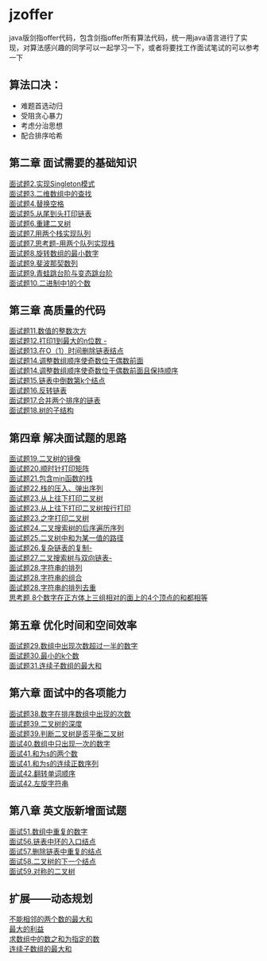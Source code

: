 # jzoffer
java版剑指offer代码，包含剑指offer所有算法代码，统一用java语言进行了实现，对算法感兴趣的同学可以一起学习一下，或者将要找工作面试笔试的可以参考一下  

## 算法口决：  
* 难题首选动归
* 受阻贪心暴力
* 考虑分治思想
* 配合排序哈希
## 第二章 面试需要的基础知识
[面试题2.实现Singleton模式](https://github.com/lvCmx/jzoffer/blob/master/src/main/java/%E7%AC%AC%E4%BA%8C%E7%AB%A0_%E9%9D%A2%E8%AF%95%E9%9C%80%E8%A6%81%E7%9A%84%E5%9F%BA%E7%A1%80%E7%9F%A5%E8%AF%86/Singleton%E6%A8%A1%E5%BC%8F.java)  
[面试题3.二维数组中的查找](https://github.com/lvCmx/jzoffer/blob/master/src/main/java/%E7%AC%AC%E4%BA%8C%E7%AB%A0_%E9%9D%A2%E8%AF%95%E9%9C%80%E8%A6%81%E7%9A%84%E5%9F%BA%E7%A1%80%E7%9F%A5%E8%AF%86/%E4%BA%8C%E7%BB%B4%E6%95%B0%E7%BB%84%E4%B8%AD%E7%9A%84%E6%9F%A5%E6%89%BE.java)  
[面试题4.替换空格](https://github.com/lvCmx/jzoffer/blob/master/src/main/java/%E7%AC%AC%E4%BA%8C%E7%AB%A0_%E9%9D%A2%E8%AF%95%E9%9C%80%E8%A6%81%E7%9A%84%E5%9F%BA%E7%A1%80%E7%9F%A5%E8%AF%86/%E6%9B%BF%E6%8D%A2%E7%A9%BA%E6%A0%BC.java)  
[面试题5.从尾到头打印链表](https://github.com/lvCmx/jzoffer/blob/master/src/main/java/%E7%AC%AC%E4%BA%8C%E7%AB%A0_%E9%9D%A2%E8%AF%95%E9%9C%80%E8%A6%81%E7%9A%84%E5%9F%BA%E7%A1%80%E7%9F%A5%E8%AF%86/%E4%BB%8E%E5%B0%BE%E5%88%B0%E5%A4%B4%E6%89%93%E5%8D%B0%E9%93%BE%E8%A1%A8.java)  
[面试题6.重建二叉树](https://github.com/lvCmx/jzoffer/blob/master/src/main/java/%E7%AC%AC%E4%BA%8C%E7%AB%A0_%E9%9D%A2%E8%AF%95%E9%9C%80%E8%A6%81%E7%9A%84%E5%9F%BA%E7%A1%80%E7%9F%A5%E8%AF%86/%E9%87%8D%E5%BB%BA%E4%BA%8C%E5%8F%89%E6%A0%91.java)  
[面试题7.用两个栈实现队列](https://github.com/lvCmx/jzoffer/blob/master/src/main/java/%E7%AC%AC%E4%BA%8C%E7%AB%A0_%E9%9D%A2%E8%AF%95%E9%9C%80%E8%A6%81%E7%9A%84%E5%9F%BA%E7%A1%80%E7%9F%A5%E8%AF%86/%E7%94%A8%E4%B8%A4%E4%B8%AA%E6%A0%88%E5%AE%9E%E7%8E%B0%E9%98%9F%E5%88%97.java)  
[面试题7.思考题-用两个队列实现栈](https://github.com/lvCmx/jzoffer/blob/master/src/main/java/%E7%AC%AC%E4%BA%8C%E7%AB%A0_%E9%9D%A2%E8%AF%95%E9%9C%80%E8%A6%81%E7%9A%84%E5%9F%BA%E7%A1%80%E7%9F%A5%E8%AF%86/%E7%94%A8%E4%B8%A4%E4%B8%AA%E9%98%9F%E5%88%97%E5%AE%9E%E7%8E%B0%E4%B8%80%E4%B8%AA%E6%A0%88.java)  
[面试题8.旋转数组的最小数字](https://github.com/lvCmx/jzoffer/blob/master/src/main/java/%E7%AC%AC%E4%BA%8C%E7%AB%A0_%E9%9D%A2%E8%AF%95%E9%9C%80%E8%A6%81%E7%9A%84%E5%9F%BA%E7%A1%80%E7%9F%A5%E8%AF%86/%E6%97%8B%E8%BD%AC%E6%95%B0%E7%BB%84%E7%9A%84%E6%9C%80%E5%B0%8F%E6%95%B0.java)  
[面试题9.斐波那契数列](https://github.com/lvCmx/jzoffer/blob/master/src/main/java/%E7%AC%AC%E4%BA%8C%E7%AB%A0_%E9%9D%A2%E8%AF%95%E9%9C%80%E8%A6%81%E7%9A%84%E5%9F%BA%E7%A1%80%E7%9F%A5%E8%AF%86/%E6%96%90%E6%B3%A2%E9%82%A3%E5%A5%91%E6%95%B0%E5%88%97.java)  
[面试题9.青蛙跳台阶与变态跳台阶](https://github.com/lvCmx/jzoffer/blob/master/src/main/java/%E7%AC%AC%E4%BA%8C%E7%AB%A0_%E9%9D%A2%E8%AF%95%E9%9C%80%E8%A6%81%E7%9A%84%E5%9F%BA%E7%A1%80%E7%9F%A5%E8%AF%86/%E8%B7%B3%E5%8F%B0%E9%98%B6%E4%B8%8E%E5%8F%98%E6%80%81%E8%B7%B3%E5%8F%B0%E9%98%B6.java)  
[面试题10.二进制中1的个数](https://github.com/lvCmx/jzoffer/blob/master/src/main/java/%E7%AC%AC%E4%BA%8C%E7%AB%A0_%E9%9D%A2%E8%AF%95%E9%9C%80%E8%A6%81%E7%9A%84%E5%9F%BA%E7%A1%80%E7%9F%A5%E8%AF%86/%E4%BA%8C%E8%BF%9B%E5%88%B6%E4%B8%AD1%E7%9A%84%E4%B8%AA%E6%95%B0.java)
## 第三章 高质量的代码
[面试题11.数值的整数次方](https://github.com/lvCmx/jzoffer/blob/master/src/main/java/%E7%AC%AC%E4%B8%89%E7%AB%A0_%E9%AB%98%E8%B4%A8%E9%87%8F%E7%9A%84%E4%BB%A3%E7%A0%81/%E6%95%B0%E5%80%BC%E7%9A%84%E6%95%B4%E6%95%B0%E6%AC%A1%E6%96%B9.java)  
[面试题12.打印1到最大的n位数 -](https://github.com/lvCmx/jzoffer/blob/master/src/main/java/%E7%AC%AC%E4%B8%89%E7%AB%A0_%E9%AB%98%E8%B4%A8%E9%87%8F%E7%9A%84%E4%BB%A3%E7%A0%81/%E6%89%93%E5%8D%B01%E8%87%B3%E6%9C%80%E5%A4%A7%E7%9A%84n%E4%BD%8D%E6%95%B0.java)  
[面试题13.在O（1）时间删除链表结点](https://github.com/lvCmx/jzoffer/blob/master/src/main/java/%E7%AC%AC%E4%B8%89%E7%AB%A0_%E9%AB%98%E8%B4%A8%E9%87%8F%E7%9A%84%E4%BB%A3%E7%A0%81/%E5%9C%A8O1%E6%97%B6%E9%97%B4%E5%88%A0%E9%99%A4%E9%93%BE%E8%A1%A8%E7%BB%93%E7%82%B9.java)  
[面试题14.调整数组顺序使奇数位于偶数前面](https://github.com/lvCmx/jzoffer/blob/master/src/main/java/%E7%AC%AC%E4%B8%89%E7%AB%A0_%E9%AB%98%E8%B4%A8%E9%87%8F%E7%9A%84%E4%BB%A3%E7%A0%81/%E8%B0%83%E6%95%B4%E6%95%B0%E7%BB%84%E9%A1%BA%E5%BA%8F%E4%BD%BF%E5%A5%87%E6%95%B0%E4%BD%8D%E4%BA%8E%E5%81%B6%E6%95%B0%E5%89%8D%E9%9D%A2.java)  
[面试题14.调整数组顺序使奇数位于偶数前面且保持顺序](https://github.com/lvCmx/jzoffer/blob/master/src/main/java/%E7%AC%AC%E4%B8%89%E7%AB%A0_%E9%AB%98%E8%B4%A8%E9%87%8F%E7%9A%84%E4%BB%A3%E7%A0%81/%E5%A5%87%E6%95%B0%E4%BD%8D%E4%BA%8E%E5%89%8D%E9%9D%A2%E5%81%B6%E6%95%B0%E4%BD%8D%E4%BA%8E%E5%90%8E%E9%9D%A2%E5%B9%B6%E4%B8%94%E4%B8%8D%E6%94%B9%E5%8E%9F%E5%9C%A8%E5%8E%9F%E6%95%B0%E7%BB%84%E4%B8%AD%E7%9A%84%E9%A1%BA%E5%BA%8F.java)  
[面试题15.链表中倒数第k个结点](https://github.com/lvCmx/jzoffer/blob/master/src/main/java/%E7%AC%AC%E4%B8%89%E7%AB%A0_%E9%AB%98%E8%B4%A8%E9%87%8F%E7%9A%84%E4%BB%A3%E7%A0%81/%E9%93%BE%E8%A1%A8%E4%B8%AD%E5%80%92%E6%95%B0%E7%AC%ACk%E4%B8%AA%E7%BB%93%E7%82%B9.java)  
[面试题16.反转链表](https://github.com/lvCmx/jzoffer/blob/master/src/main/java/%E7%AC%AC%E4%B8%89%E7%AB%A0_%E9%AB%98%E8%B4%A8%E9%87%8F%E7%9A%84%E4%BB%A3%E7%A0%81/%E5%8F%8D%E8%BD%AC%E9%93%BE%E8%A1%A8.java)  
[面试题17.合并两个排序的链表](https://github.com/lvCmx/jzoffer/blob/master/src/main/java/%E7%AC%AC%E4%B8%89%E7%AB%A0_%E9%AB%98%E8%B4%A8%E9%87%8F%E7%9A%84%E4%BB%A3%E7%A0%81/%E5%90%88%E5%B9%B6%E4%B8%A4%E4%B8%AA%E6%8E%92%E5%BA%8F%E7%9A%84%E9%93%BE%E8%A1%A8.java)  
[面试题18.树的子结构](https://github.com/lvCmx/jzoffer/blob/master/src/main/java/%E7%AC%AC%E4%B8%89%E7%AB%A0_%E9%AB%98%E8%B4%A8%E9%87%8F%E7%9A%84%E4%BB%A3%E7%A0%81/%E6%A0%91%E7%9A%84%E5%AD%90%E7%BB%93%E6%9E%84.java)
## 第四章 解决面试题的思路
[面试题19.二叉树的镜像](https://github.com/lvCmx/jzoffer/blob/master/src/main/java/%E7%AC%AC%E5%9B%9B%E7%AB%A0_%E8%A7%A3%E5%86%B3%E9%9D%A2%E8%AF%95%E7%9A%84%E6%80%9D%E8%B7%AF/%E4%BA%8C%E5%8F%89%E6%A0%91%E7%9A%84%E9%95%9C%E5%83%8F.java)  
[面试题20.顺时针打印矩阵](https://github.com/lvCmx/jzoffer/blob/master/src/main/java/%E7%AC%AC%E5%9B%9B%E7%AB%A0_%E8%A7%A3%E5%86%B3%E9%9D%A2%E8%AF%95%E7%9A%84%E6%80%9D%E8%B7%AF/%E9%A1%BA%E6%97%B6%E9%92%88%E6%89%93%E5%8D%B0%E7%9F%A9%E9%98%B5.java)  
[面试题21.包含min函数的栈](https://github.com/lvCmx/jzoffer/blob/master/src/main/java/%E7%AC%AC%E5%9B%9B%E7%AB%A0_%E8%A7%A3%E5%86%B3%E9%9D%A2%E8%AF%95%E7%9A%84%E6%80%9D%E8%B7%AF/%E5%8C%85%E5%90%ABmin%E5%87%BD%E6%95%B0%E7%9A%84%E6%A0%88.java)  
[面试题22.栈的压入、弹出序列](https://github.com/lvCmx/jzoffer/blob/master/src/main/java/%E7%AC%AC%E5%9B%9B%E7%AB%A0_%E8%A7%A3%E5%86%B3%E9%9D%A2%E8%AF%95%E7%9A%84%E6%80%9D%E8%B7%AF/%E6%A0%88%E7%9A%84%E5%8E%8B%E5%85%A5%E5%8F%8A%E5%BC%B9%E5%87%BA%E5%BA%8F%E5%88%97.java)  
[面试题23.从上往下打印二叉树](https://github.com/lvCmx/jzoffer/blob/master/src/main/java/%E7%AC%AC%E5%9B%9B%E7%AB%A0_%E8%A7%A3%E5%86%B3%E9%9D%A2%E8%AF%95%E7%9A%84%E6%80%9D%E8%B7%AF/%E4%BB%8E%E4%B8%8A%E5%BE%80%E4%B8%8B%E6%89%93%E5%8D%B0%E4%BA%8C%E5%8F%89%E6%A0%91.java)  
[面试题23.从上往下打印二叉树按行打印](https://github.com/lvCmx/jzoffer/blob/master/src/main/java/%E7%AC%AC%E5%9B%9B%E7%AB%A0_%E8%A7%A3%E5%86%B3%E9%9D%A2%E8%AF%95%E7%9A%84%E6%80%9D%E8%B7%AF/%E4%BB%8E%E4%B8%8A%E5%BE%80%E4%B8%8B%E6%89%93%E5%8D%B0%E4%BA%8C%E5%8F%89%E6%A0%91_%E6%8C%89%E8%A1%8C%E6%89%93%E5%8D%B0.java)  
[面试题23.之字打印二叉树](https://github.com/lvCmx/jzoffer/blob/master/src/main/java/%E7%AC%AC%E5%9B%9B%E7%AB%A0_%E8%A7%A3%E5%86%B3%E9%9D%A2%E8%AF%95%E7%9A%84%E6%80%9D%E8%B7%AF/%E4%B9%8B%E5%AD%97%E6%89%93%E5%8D%B0%E4%BA%8C%E5%8F%89%E6%A0%91.java)  
[面试题24.二叉搜索树的后序遍历序列](https://github.com/lvCmx/jzoffer/blob/master/src/main/java/%E7%AC%AC%E5%9B%9B%E7%AB%A0_%E8%A7%A3%E5%86%B3%E9%9D%A2%E8%AF%95%E7%9A%84%E6%80%9D%E8%B7%AF/%E4%BA%8C%E5%8F%89%E6%90%9C%E7%B4%A2%E6%A0%91%E7%9A%84%E5%90%8E%E5%BA%8F%E9%81%8D%E5%8E%86%E5%BA%8F%E5%88%97.java)  
[面试题25.二叉树中和为某一值的路径](https://github.com/lvCmx/jzoffer/blob/master/src/main/java/%E7%AC%AC%E5%9B%9B%E7%AB%A0_%E8%A7%A3%E5%86%B3%E9%9D%A2%E8%AF%95%E7%9A%84%E6%80%9D%E8%B7%AF/%E4%BA%8C%E5%8F%89%E6%A0%91%E4%B8%AD%E5%92%8C%E4%B8%BA%E6%9F%90%E4%B8%80%E5%80%BC%E7%9A%84%E8%B7%AF%E5%BE%84.java)  
[面试题26.复杂链表的复制-](https://github.com/lvCmx/jzoffer/blob/master/src/main/java/%E7%AC%AC%E5%9B%9B%E7%AB%A0_%E8%A7%A3%E5%86%B3%E9%9D%A2%E8%AF%95%E7%9A%84%E6%80%9D%E8%B7%AF/%E5%A4%8D%E6%9D%82%E9%93%BE%E8%A1%A8%E7%9A%84%E5%A4%8D%E5%88%B6.java)  
[面试题27.二叉搜索树与双向链表-]()  
[面试题28.字符串的排列](https://github.com/lvCmx/jzoffer/blob/master/src/main/java/%E7%AC%AC%E5%9B%9B%E7%AB%A0_%E8%A7%A3%E5%86%B3%E9%9D%A2%E8%AF%95%E7%9A%84%E6%80%9D%E8%B7%AF/%E5%AD%97%E7%AC%A6%E4%B8%B2%E7%9A%84%E6%8E%92%E5%88%97.java)  
[面试题28.字符串的组合](https://github.com/lvCmx/jzoffer/blob/master/src/main/java/%E7%AC%AC%E5%9B%9B%E7%AB%A0_%E8%A7%A3%E5%86%B3%E9%9D%A2%E8%AF%95%E7%9A%84%E6%80%9D%E8%B7%AF/%E5%AD%97%E7%AC%A6%E4%B8%B2%E7%9A%84%E7%BB%84%E5%90%88.java)  
[面试题28.字符串的排列去重](https://github.com/lvCmx/jzoffer/blob/master/src/main/java/%E7%AC%AC%E5%9B%9B%E7%AB%A0_%E8%A7%A3%E5%86%B3%E9%9D%A2%E8%AF%95%E7%9A%84%E6%80%9D%E8%B7%AF/%E5%AD%97%E7%AC%A6%E4%B8%B2%E7%9A%84%E5%85%A8%E6%8E%92%E5%88%97_%E5%8E%BB%E9%99%A4%E9%87%8D%E5%A4%8D.java)  
[思考题 8个数字在正方体上三组相对的面上的4个顶点的和都相等](https://github.com/lvCmx/jzoffer/blob/master/src/main/java/%E7%AC%AC%E5%9B%9B%E7%AB%A0_%E8%A7%A3%E5%86%B3%E9%9D%A2%E8%AF%95%E7%9A%84%E6%80%9D%E8%B7%AF/%E6%80%9D%E8%80%83%E9%A2%98_8%E4%B8%AA%E6%95%B0%E5%AD%97%E5%9C%A8%E6%AD%A3%E6%96%B9%E4%BD%93%E4%B8%8A%E4%B8%89%E7%BB%84%E7%9B%B8%E5%AF%B9%E7%9A%84%E9%9D%A2%E4%B8%8A%E7%9A%844%E4%B8%AA%E9%A1%B6%E7%82%B9%E7%9A%84%E5%92%8C%E9%83%BD%E7%9B%B8%E7%AD%89.java)  

## 第五章 优化时间和空间效率
[面试题29.数组中出现次数超过一半的数字](https://github.com/lvCmx/jzoffer/blob/master/src/main/java/%E7%AC%AC%E4%BA%94%E7%AB%A0_%E4%BC%98%E5%8C%96%E6%97%B6%E9%97%B4%E5%92%8C%E7%A9%BA%E9%97%B4%E6%95%88%E7%8E%87/%E6%95%B0%E7%BB%84%E4%B8%AD%E5%87%BA%E7%8E%B0%E6%AC%A1%E6%95%B0%E8%B6%85%E8%BF%87%E4%B8%80%E5%8D%8A%E7%9A%84%E6%95%B0%E5%AD%97.java)  
[面试题30.最小的k个数](https://github.com/lvCmx/jzoffer/blob/master/src/main/java/%E7%AC%AC%E4%BA%94%E7%AB%A0_%E4%BC%98%E5%8C%96%E6%97%B6%E9%97%B4%E5%92%8C%E7%A9%BA%E9%97%B4%E6%95%88%E7%8E%87/%E6%9C%80%E5%B0%8F%E7%9A%84k%E4%B8%AA%E6%95%B0.java)  
[面试题31.连续子数组的最大和](https://github.com/lvCmx/jzoffer/blob/master/src/main/java/%E7%AC%AC%E4%BA%94%E7%AB%A0_%E4%BC%98%E5%8C%96%E6%97%B6%E9%97%B4%E5%92%8C%E7%A9%BA%E9%97%B4%E6%95%88%E7%8E%87/%E8%BF%9E%E7%BB%AD%E5%AD%90%E6%95%B0%E7%BB%84%E7%9A%84%E6%9C%80%E5%A4%A7%E5%92%8C.java)  
## 第六章 面试中的各项能力
[面试题38.数字在排序数组中出现的次数](https://github.com/lvCmx/jzoffer/blob/master/src/main/java/%E7%AC%AC%E5%85%AD%E7%AB%A0_%E9%9D%A2%E8%AF%95%E4%B8%AD%E7%9A%84%E5%90%84%E9%A1%B9%E8%83%BD%E5%8A%9B/%E6%95%B0%E5%AD%97%E5%9C%A8%E6%8E%92%E5%BA%8F%E6%95%B0%E7%BB%84%E4%B8%AD%E5%87%BA%E7%8E%B0%E7%9A%84%E6%AC%A1%E6%95%B0.java)  
[面试题39.二叉树的深度](https://github.com/lvCmx/jzoffer/blob/master/src/main/java/%E7%AC%AC%E5%85%AD%E7%AB%A0_%E9%9D%A2%E8%AF%95%E4%B8%AD%E7%9A%84%E5%90%84%E9%A1%B9%E8%83%BD%E5%8A%9B/%E4%BA%8C%E5%8F%89%E6%A0%91%E7%9A%84%E6%B7%B1%E5%BA%A6.java)  
[面试题39.判断二叉树是否平衡二叉树](https://github.com/lvCmx/jzoffer/blob/master/src/main/java/%E7%AC%AC%E5%85%AD%E7%AB%A0_%E9%9D%A2%E8%AF%95%E4%B8%AD%E7%9A%84%E5%90%84%E9%A1%B9%E8%83%BD%E5%8A%9B/%E5%88%A4%E6%96%AD%E4%BA%8C%E5%8F%89%E6%A0%91%E6%98%AF%E5%90%A6%E4%B8%BA%E5%B9%B3%E8%A1%A1%E4%BA%8C%E5%8F%89%E6%A0%91.java)  
[面试40.数组中只出现一次的数字](https://github.com/lvCmx/jzoffer/blob/master/src/main/java/%E7%AC%AC%E5%85%AD%E7%AB%A0_%E9%9D%A2%E8%AF%95%E4%B8%AD%E7%9A%84%E5%90%84%E9%A1%B9%E8%83%BD%E5%8A%9B/%E6%95%B0%E7%BB%84%E4%B8%AD%E5%8F%AA%E5%87%BA%E7%8E%B0%E4%B8%80%E6%AC%A1%E7%9A%84%E6%95%B0%E5%AD%97.java)  
[面试41.和为s的两个数](https://github.com/lvCmx/jzoffer/blob/master/src/main/java/%E7%AC%AC%E5%85%AD%E7%AB%A0_%E9%9D%A2%E8%AF%95%E4%B8%AD%E7%9A%84%E5%90%84%E9%A1%B9%E8%83%BD%E5%8A%9B/%E5%92%8C%E4%B8%BAs%E7%9A%84%E4%B8%A4%E4%B8%AA%E6%95%B0.java)  
[面试41.和为s的连续正数序列](https://github.com/lvCmx/jzoffer/blob/master/src/main/java/%E7%AC%AC%E5%85%AD%E7%AB%A0_%E9%9D%A2%E8%AF%95%E4%B8%AD%E7%9A%84%E5%90%84%E9%A1%B9%E8%83%BD%E5%8A%9B/%E5%92%8C%E4%B8%BAs%E7%9A%84%E8%BF%9E%E7%BB%AD%E6%AD%A3%E6%95%B0%E5%BA%8F%E5%88%97.java)  
[面试42.翻转单词顺序](https://github.com/lvCmx/jzoffer/blob/master/src/main/java/%E7%AC%AC%E5%85%AD%E7%AB%A0_%E9%9D%A2%E8%AF%95%E4%B8%AD%E7%9A%84%E5%90%84%E9%A1%B9%E8%83%BD%E5%8A%9B/%E7%BF%BB%E8%BD%AC%E5%8D%95%E8%AF%8D%E9%A1%BA%E5%BA%8F.java)  
[面试42.左旋字符串](https://github.com/lvCmx/jzoffer/blob/master/src/main/java/%E7%AC%AC%E5%85%AD%E7%AB%A0_%E9%9D%A2%E8%AF%95%E4%B8%AD%E7%9A%84%E5%90%84%E9%A1%B9%E8%83%BD%E5%8A%9B/%E5%AD%97%E7%AC%A6%E5%8F%8D%E8%BD%AC.java)  
## 第八章 英文版新增面试题
[面试51.数组中重复的数字](https://github.com/lvCmx/jzoffer/blob/master/src/main/java/%E7%AC%AC8%E7%AB%A0_%E8%8B%B1%E6%96%87%E7%89%88%E6%96%B0%E5%A2%9E%E9%9D%A2%E8%AF%95%E9%A2%98/%E6%95%B0%E7%BB%84%E4%B8%AD%E9%87%8D%E5%A4%8D%E7%9A%84%E6%95%B0%E5%AD%97.java)  
[面试56.链表中环的入口结点](https://github.com/lvCmx/jzoffer/blob/master/src/main/java/%E7%AC%AC8%E7%AB%A0_%E8%8B%B1%E6%96%87%E7%89%88%E6%96%B0%E5%A2%9E%E9%9D%A2%E8%AF%95%E9%A2%98/%E9%93%BE%E8%A1%A8%E4%B8%AD%E7%8E%AF%E7%9A%84%E5%85%A5%E5%8F%A3%E7%BB%93%E7%82%B9.java)  
[面试57.删除链表中重复的结点](https://github.com/lvCmx/jzoffer/blob/master/src/main/java/%E7%AC%AC8%E7%AB%A0_%E8%8B%B1%E6%96%87%E7%89%88%E6%96%B0%E5%A2%9E%E9%9D%A2%E8%AF%95%E9%A2%98/%E5%88%A0%E9%99%A4%E9%93%BE%E8%A1%A8%E4%B8%AD%E9%87%8D%E5%A4%8D%E7%9A%84%E7%BB%93%E7%82%B9.java)  
[面试58.二叉树的下一个结点](https://github.com/lvCmx/jzoffer/blob/master/src/main/java/%E7%AC%AC8%E7%AB%A0_%E8%8B%B1%E6%96%87%E7%89%88%E6%96%B0%E5%A2%9E%E9%9D%A2%E8%AF%95%E9%A2%98/%E4%BA%8C%E5%8F%89%E6%A0%91%E7%9A%84%E4%B8%8B%E4%B8%80%E4%B8%AA%E7%BB%93%E7%82%B9.java)  
[面试59.对称的二叉树](https://github.com/lvCmx/jzoffer/blob/master/src/main/java/%E7%AC%AC8%E7%AB%A0_%E8%8B%B1%E6%96%87%E7%89%88%E6%96%B0%E5%A2%9E%E9%9D%A2%E8%AF%95%E9%A2%98/%E5%AF%B9%E7%A7%B0%E7%9A%84%E4%BA%8C%E5%8F%89%E6%A0%91.java)
## 扩展——动态规划
[不能相邻的两个数的最大和](https://github.com/lvCmx/jzoffer/tree/master/src/main/java/%E6%89%A9%E5%B1%95_%E5%8A%A8%E6%80%81%E8%A7%84%E5%88%92/%E4%B8%8D%E8%83%BD%E7%9B%B8%E9%82%BB%E7%9A%84%E4%B8%A4%E4%B8%AA%E6%95%B0%E7%9A%84%E6%9C%80%E5%A4%A7%E5%92%8C)  
[最大的利益](https://github.com/lvCmx/jzoffer/tree/master/src/main/java/%E6%89%A9%E5%B1%95_%E5%8A%A8%E6%80%81%E8%A7%84%E5%88%92/%E6%9C%80%E5%A4%A7%E7%9A%84%E5%88%A9%E7%9B%8A)  
[求数组中的数之和为指定的数](https://github.com/lvCmx/jzoffer/tree/master/src/main/java/%E6%89%A9%E5%B1%95_%E5%8A%A8%E6%80%81%E8%A7%84%E5%88%92/%E6%B1%82%E6%95%B0%E7%BB%84%E4%B8%AD%E7%9A%84%E6%95%B0%E4%B9%8B%E5%92%8C%E4%B8%BA%E6%8C%87%E5%AE%9A%E7%9A%84%E6%95%B0)  
[连续子数组的最大和](https://github.com/lvCmx/jzoffer/blob/master/src/main/java/%E6%89%A9%E5%B1%95_%E5%8A%A8%E6%80%81%E8%A7%84%E5%88%92/%E8%BF%9E%E7%BB%AD%E5%AD%90%E6%95%B0%E7%BB%84%E7%9A%84%E6%9C%80%E5%A4%A7%E5%92%8C/Main.java)
